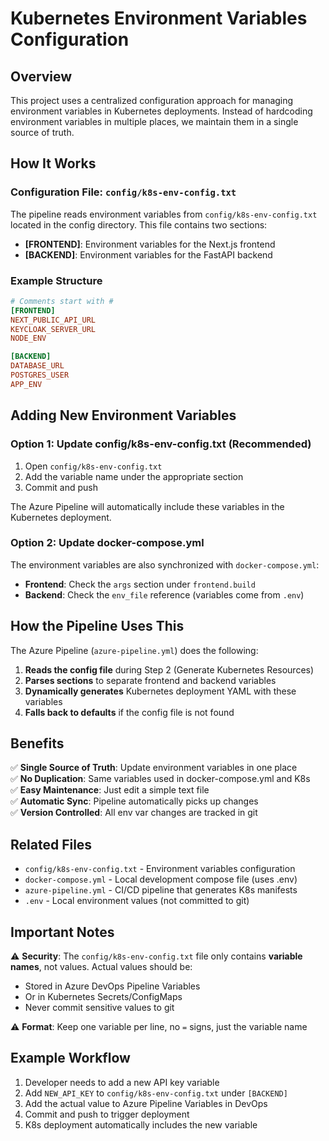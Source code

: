 # Kubernetes Environment Variables Configuration

## Overview

This project uses a centralized configuration approach for managing environment variables in Kubernetes deployments. Instead of hardcoding environment variables in multiple places, we maintain them in a single source of truth.

## How It Works

### Configuration File: `config/k8s-env-config.txt`

The pipeline reads environment variables from `config/k8s-env-config.txt` located in the config directory. This file contains two sections:

- **[FRONTEND]**: Environment variables for the Next.js frontend
- **[BACKEND]**: Environment variables for the FastAPI backend

### Example Structure

```ini
# Comments start with #
[FRONTEND]
NEXT_PUBLIC_API_URL
KEYCLOAK_SERVER_URL
NODE_ENV

[BACKEND]
DATABASE_URL
POSTGRES_USER
APP_ENV
```

## Adding New Environment Variables

### Option 1: Update config/k8s-env-config.txt (Recommended)

1. Open `config/k8s-env-config.txt`
2. Add the variable name under the appropriate section
3. Commit and push

The Azure Pipeline will automatically include these variables in the Kubernetes deployment.

### Option 2: Update docker-compose.yml

The environment variables are also synchronized with `docker-compose.yml`:
- **Frontend**: Check the `args` section under `frontend.build`
- **Backend**: Check the `env_file` reference (variables come from `.env`)

## How the Pipeline Uses This

The Azure Pipeline (`azure-pipeline.yml`) does the following:

1. **Reads the config file** during Step 2 (Generate Kubernetes Resources)
2. **Parses sections** to separate frontend and backend variables
3. **Dynamically generates** Kubernetes deployment YAML with these variables
4. **Falls back to defaults** if the config file is not found

## Benefits

✅ **Single Source of Truth**: Update environment variables in one place  
✅ **No Duplication**: Same variables used in docker-compose.yml and K8s  
✅ **Easy Maintenance**: Just edit a simple text file  
✅ **Automatic Sync**: Pipeline automatically picks up changes  
✅ **Version Controlled**: All env var changes are tracked in git  

## Related Files

- `config/k8s-env-config.txt` - Environment variables configuration
- `docker-compose.yml` - Local development compose file (uses .env)
- `azure-pipeline.yml` - CI/CD pipeline that generates K8s manifests
- `.env` - Local environment values (not committed to git)

## Important Notes

⚠️ **Security**: The `config/k8s-env-config.txt` file only contains **variable names**, not values. Actual values should be:
- Stored in Azure DevOps Pipeline Variables
- Or in Kubernetes Secrets/ConfigMaps
- Never commit sensitive values to git

⚠️ **Format**: Keep one variable per line, no `=` signs, just the variable name

## Example Workflow

1. Developer needs to add a new API key variable
2. Add `NEW_API_KEY` to `config/k8s-env-config.txt` under `[BACKEND]`
3. Add the actual value to Azure Pipeline Variables in DevOps
4. Commit and push to trigger deployment
5. K8s deployment automatically includes the new variable

